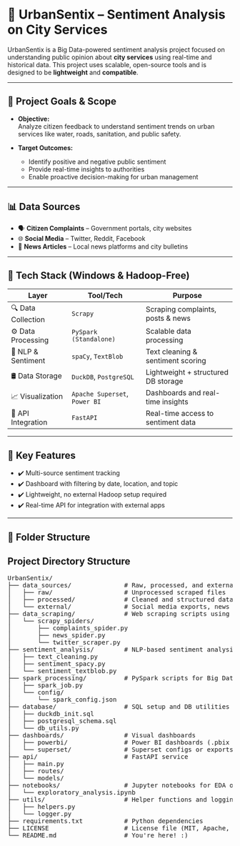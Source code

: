 # 🚀 UrbanSentix – Sentiment Analysis on City Services

UrbanSentix is a Big Data-powered sentiment analysis project focused on understanding public opinion about **city services** using real-time and historical data. This project uses scalable, open-source tools and is designed to be **lightweight** and **compatible**.

---

## 🎯 Project Goals & Scope

- **Objective:**  
  Analyze citizen feedback to understand sentiment trends on urban services like water, roads, sanitation, and public safety.

- **Target Outcomes:**  
  - Identify positive and negative public sentiment  
  - Provide real-time insights to authorities  
  - Enable proactive decision-making for urban management  

---

## 📊 Data Sources

- 🗣 **Citizen Complaints** – Government portals, city websites  
- 🌐 **Social Media** – Twitter, Reddit, Facebook  
- 📰 **News Articles** – Local news platforms and city bulletins

---

## 🧰 Tech Stack (Windows & Hadoop-Free)

| Layer               | Tool/Tech                | Purpose                                |
|---------------------|--------------------------|----------------------------------------|
| 🔍 Data Collection   | `Scrapy`                 | Scraping complaints, posts & news      |
| ⚙ Data Processing    | `PySpark (Standalone)`   | Scalable data processing               |
| 🧠 NLP & Sentiment   | `spaCy`, `TextBlob`      | Text cleaning & sentiment scoring      |
| 🛢️ Data Storage       | `DuckDB`, `PostgreSQL`    | Lightweight + structured DB storage    |
| 📈 Visualization      | `Apache Superset`, `Power BI` | Dashboards and real-time insights  |
| 🔗 API Integration   | `FastAPI`                | Real-time access to sentiment data     |

---

## 📌 Key Features

- ✔️ Multi-source sentiment tracking  
- ✔️ Dashboard with filtering by date, location, and topic  
- ✔️ Lightweight, no external Hadoop setup required  
- ✔️ Real-time API for integration with external apps  

---

## 📁 Folder Structure

<!DOCTYPE html>
<html lang="en">
<head>
    <meta charset="UTF-8">
    <meta name="viewport" content="width=device-width, initial-scale=1.0">
   
</head>
<body>
    <h2>Project Directory Structure</h2>
    <pre>
UrbanSentix/
├── data_sources/              # Raw, processed, and external datasets
│   ├── raw/                   # Unprocessed scraped files
│   ├── processed/             # Cleaned and structured data
│   └── external/              # Social media exports, news archives
├── data_scraping/             # Web scraping scripts using Scrapy
│   └── scrapy_spiders/
│       ├── complaints_spider.py
│       ├── news_spider.py
│       └── twitter_scraper.py
├── sentiment_analysis/        # NLP-based sentiment analysis
│   ├── text_cleaning.py
│   ├── sentiment_spacy.py
│   └── sentiment_textblob.py
├── spark_processing/          # PySpark scripts for Big Data processing
│   ├── spark_job.py
│   └── config/
│       └── spark_config.json
├── database/                  # SQL setup and DB utilities
│   ├── duckdb_init.sql
│   ├── postgresql_schema.sql
│   └── db_utils.py
├── dashboards/                # Visual dashboards
│   ├── powerbi/               # Power BI dashboards (.pbix or screenshots)
│   └── superset/              # Superset configs or exports
├── api/                       # FastAPI service
│   ├── main.py
│   ├── routes/
│   └── models/
├── notebooks/                 # Jupyter notebooks for EDA or prototyping
│   └── exploratory_analysis.ipynb
├── utils/                     # Helper functions and logging
│   ├── helpers.py
│   └── logger.py
├── requirements.txt           # Python dependencies
├── LICENSE                    # License file (MIT, Apache, etc.)
└── README.md                  # You're here! :)
    </pre>
</body>
</html>
